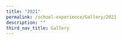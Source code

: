 ```yaml
---
title: "2021"
permalink: /school-experience/Gallery/2021
description: ""
third_nav_title: Gallery
---
```

